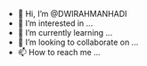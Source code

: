- 👋 Hi, I’m @DWIRAHMANHADI
- 👀 I’m interested in ...
- 🌱 I’m currently learning ...
- 💞️ I’m looking to collaborate on ...
- 📫 How to reach me ...

<!---
DWIRAHMANHADI/DWIRAHMANHADI is a ✨ special ✨ repository because its `README.md` (this file) appears on your GitHub profile.
You can click the Preview link to take a look at your changes.
--->
